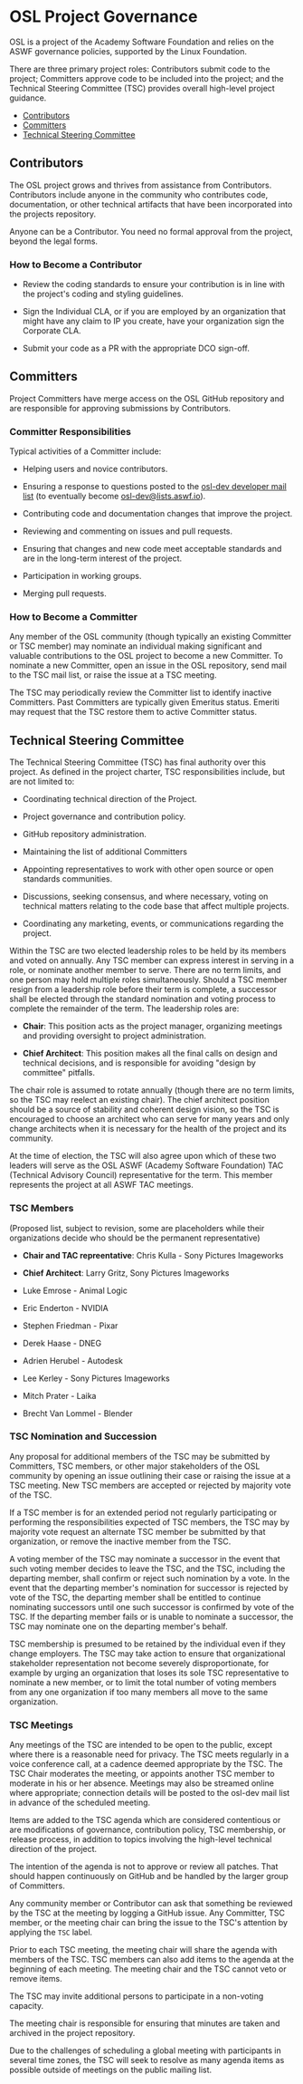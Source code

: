 <!-- SPDX-License-Identifier: CC-BY-4.0 -->
<!-- Copyright Contributors to the Open Shading Language Project. -->

# OSL Project Governance

OSL is a project of the Academy Software Foundation and relies on the ASWF
governance policies, supported by the Linux Foundation.

There are three primary project roles: Contributors submit code to the
project; Committers approve code to be included into the project; and the
Technical Steering Committee (TSC) provides overall high-level project
guidance.

* [Contributors](#Contributors)
* [Committers](#Committers)
* [Technical Steering Committee](#Technical-Steering-Committee)

## Contributors

The OSL project grows and thrives from assistance from Contributors.
Contributors include anyone in the community who contributes code,
documentation, or other technical artifacts that have been incorporated into
the projects repository.

Anyone can be a Contributor. You need no formal approval from the project,
beyond the legal forms.

### How to Become a Contributor

* Review the coding standards to ensure your contribution is in line
  with the project's coding and styling guidelines.

* Sign the Individual CLA, or if you are employed by an organization that
  might have any claim to IP you create, have your organization sign the
  Corporate CLA.

* Submit your code as a PR with the appropriate DCO sign-off.

## Committers

Project Committers have merge access on the OSL GitHub repository
and are responsible for approving submissions by Contributors.

### Committer Responsibilities

Typical activities of a Committer include:

* Helping users and novice contributors.

* Ensuring a response to questions posted to the
  [osl-dev developer mail list](http://groups.google.com/group/osl-dev)
  (to eventually become osl-dev@lists.aswf.io).

* Contributing code and documentation changes that improve the project.

* Reviewing and commenting on issues and pull requests.

* Ensuring that changes and new code meet acceptable standards and are in
  the long-term interest of the project.

* Participation in working groups.

* Merging pull requests.

### How to Become a Committer

Any member of the OSL community (though typically an existing Committer or
TSC member) may nominate an individual making significant and valuable
contributions to the OSL project to become a new Committer. To nominate a
new Committer, open an issue in the OSL repository, send mail to the TSC
mail list, or raise the issue at a TSC meeting.

The TSC may periodically review the Committer list to identify inactive
Committers. Past Committers are typically given Emeritus status. Emeriti may
request that the TSC restore them to active Committer status.

## Technical Steering Committee

The Technical Steering Committee (TSC) has final authority over this
project. As defined in the project charter, TSC responsibilities include,
but are not limited to:

* Coordinating technical direction of the Project.

* Project governance and contribution policy.

* GitHub repository administration.

* Maintaining the list of additional Committers

* Appointing representatives to work with other open source or open
  standards communities.

* Discussions, seeking consensus, and where necessary, voting on technical
  matters relating to the code base that affect multiple projects.

* Coordinating any marketing, events, or communications regarding the
  project.

Within the TSC are two elected leadership roles to be held by its members
and voted on annually. Any TSC member can express interest in serving in a
role, or nominate another member to serve. There are no term limits, and one
person may hold multiple roles simultaneously. Should a TSC member resign
from a leadership role before their term is complete, a successor shall be
elected through the standard nomination and voting process to complete the
remainder of the term. The leadership roles are:

* **Chair**: This position acts as the project manager, organizing meetings
  and providing oversight to project administration.

* **Chief Architect**: This position makes all the final calls on design and
  technical decisions, and is responsible for avoiding "design by committee"
  pitfalls.

The chair role is assumed to rotate annually (though there are no term
limits, so the TSC may reelect an existing chair). The chief architect
position should be a source of stability and coherent design vision, so the
TSC is encouraged to choose an architect who can serve for many years and
only change architects when it is necessary for the health of the project
and its community.

At the time of election, the TSC will also agree upon which of these two
leaders will serve as the OSL ASWF (Academy Software Foundation) TAC
(Technical Advisory Council) representative for the term. This member
represents the project at all ASWF TAC meetings.

### TSC Members

(Proposed list, subject to revision, some are placeholders while their
organizations decide who should be the permanent representative)

* **Chair and TAC repreentative**: Chris Kulla - Sony Pictures Imageworks
* **Chief Architect**: Larry Gritz, Sony Pictures Imageworks

* Luke Emrose - Animal Logic
* Eric Enderton - NVIDIA
* Stephen Friedman - Pixar
* Derek Haase - DNEG
* Adrien Herubel - Autodesk
* Lee Kerley - Sony Pictures Imageworks
* Mitch Prater - Laika
* Brecht Van Lommel - Blender

### TSC Nomination and Succession

Any proposal for additional members of the TSC may be submitted by
Committers, TSC members, or other major stakeholders of the OSL community by
opening an issue outlining their case or raising the issue at a TSC meeting.
New TSC members are accepted or rejected by majority vote of the TSC.

If a TSC member is for an extended period not regularly participating or
performing the responsibilities expected of TSC members, the TSC may by
majority vote request an alternate TSC member be submitted by that
organization, or remove the inactive member from the TSC.

A voting member of the TSC may nominate a successor in the event that such
voting member decides to leave the TSC, and the TSC, including the departing
member, shall confirm or reject such nomination by a vote. In the event that
the departing member's nomination for successor is rejected by vote of the
TSC, the departing member shall be entitled to continue nominating
successors until one such successor is confirmed by vote of the TSC. If the
departing member fails or is unable to nominate a successor, the TSC may
nominate one on the departing member's behalf.

TSC membership is presumed to be retained by the individual even if they
change employers. The TSC may take action to ensure that organizational
stakeholder representation not become severely disproportionate, for example
by urging an organization that loses its sole TSC representative to nominate
a new member, or to limit the total number of voting members from any one
organization if too many members all move to the same organization.

### TSC Meetings

Any meetings of the TSC are intended to be open to the public, except where
there is a reasonable need for privacy. The TSC meets regularly in a voice
conference call, at a cadence deemed appropriate by the TSC. The TSC Chair
moderates the meeting, or appoints another TSC member to moderate in his or
her absence. Meetings may also be streamed online where appropriate;
connection details will be posted to the osl-dev mail list in advance of the
scheduled meeting.

Items are added to the TSC agenda which are considered contentious or are
modifications of governance, contribution policy, TSC membership, or release
process, in addition to topics involving the high-level technical direction
of the project.

The intention of the agenda is not to approve or review all patches. That
should happen continuously on GitHub and be handled by the larger group of
Committers.

Any community member or Contributor can ask that something be reviewed by
the TSC at the meeting by logging a GitHub issue. Any Committer, TSC member,
or the meeting chair can bring the issue to the TSC's attention by applying
the `TSC` label.

Prior to each TSC meeting, the meeting chair will share the agenda with
members of the TSC. TSC members can also add items to the agenda at the
beginning of each meeting. The meeting chair and the TSC cannot veto or
remove items.

The TSC may invite additional persons to participate in a non-voting
capacity.

The meeting chair is responsible for ensuring that minutes are taken and
archived in the project repository.

Due to the challenges of scheduling a global meeting with participants in
several time zones, the TSC will seek to resolve as many agenda items as
possible outside of meetings on the public mailing list.

